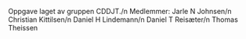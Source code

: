 
Oppgave laget av gruppen CDDJT./n
Medlemmer: Jarle N Johnsen/n
           Christian Kittilsen/n
           Daniel H Lindemann/n
           Daniel T Reisæter/n
           Thomas Theissen
          
